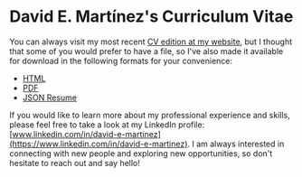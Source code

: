 # David E. Martínez's Curriculum Vitae

You can always visit my most recent [CV edition at my website](https://davidmartinez10.github.io/curriculum-vitae), but I thought that some of you would prefer to have a file, so I've also made it available for download in the following formats for your convenience:

- [HTML](https://raw.githubusercontent.com/davidmartinez10/curriculum-vitae/main/index.html)
- [PDF](https://github.com/davidmartinez10/curriculum-vitae/raw/main/resume.pdf)
- [JSON Resume](https://raw.githubusercontent.com/davidmartinez10/curriculum-vitae/main/resume.json)

If you would like to learn more about my professional experience and skills, please feel free to take a look at my LinkedIn profile: [www.linkedin.com/in/david-e-martinez](https://www.linkedin.com/in/david-e-martinez). I am always interested in connecting with new people and exploring new opportunities, so don't hesitate to reach out and say hello!
